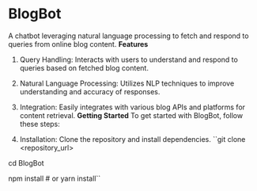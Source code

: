 # BlogBot
A chatbot leveraging natural language processing to fetch and respond to queries from online blog content.
**Features**
1. Query Handling: Interacts with users to understand and respond to queries based on fetched blog content.
2. Natural Language Processing: Utilizes NLP techniques to improve understanding and accuracy of responses.
3. Integration: Easily integrates with various blog APIs and platforms for content retrieval.
**Getting Started**
To get started with BlogBot, follow these steps:

1. Installation: Clone the repository and install dependencies.
``git clone <repository_url>

cd BlogBot

npm install  # or yarn install``
